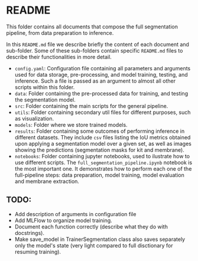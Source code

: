 # README

This folder contains all documents that compose the full segmentation pipeline, from data preparation to inference. 

In this `README.md` file we describe briefly the content of each document and sub-folder. Some of these sub-folders contain specific `README.md` files to describe their functionalities in more detail.

* `config.yaml`: Configuration file containing all parameters and arguments used for data storage, pre-processing, and model training, testing, and inference. Such a file is passed as an argument to almost all other scripts within this folder.
* `data`: Folder containing the pre-processed data for training, and testing the segmentation model.
* `src`: Folder containing the main scripts for the general pipeline.
* `utils`: Folder containing secondary util files for different purposes, such as visualization.
* `models`: Folder where we store trained models.
* `results`: Folder containing some outcomes of performing inference in different datasets. They include `csv` files listing the IoU metrics obtained upon applying a segmentation model over a given set, as well as images showing the predictions (segmentation masks for kit and membrane).
* `notebooks`: Folder containing jupyter notebooks, used to ilustrate how to use different scripts. The `full_segmentation_pipeline.ipynb` notebook is the most important one. It demonstrates how to perform each one of the full-pipeline steps: data preparation, model training, model evaluation and membrane extraction.


## TODO:

* Add description of arguments in configuration file
* Add MLFlow to organize model training. 
* Document each function correctly (describe what they do with docstrings).
* Make save_model in TrainerSegmentation class also saves separately only the model's state (very light compared to full disctionary for resuming training).






